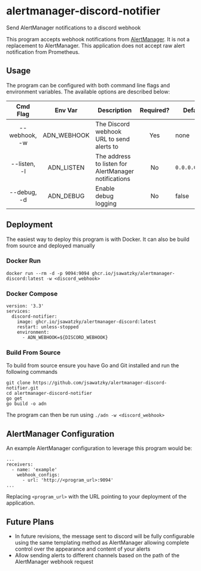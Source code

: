 # alertmanager-discord-notifier
Send AlertManager notifications to a discord webhook

This program accepts webhook notifications from [AlertManager](https://github.com/prometheus/alertmanager).
It is not a replacement to AlertManager. This application does not accept raw alert notification from Prometheus.

## Usage
The program can be configured with both command line flags and environment variables. The available
options are described below:

| Cmd Flag | Env Var | Description | Required? | Default |
| :---: | :---: | --- | :---: | --- |
| --webhook, -w | ADN_WEBHOOK | The Discord webhook URL to send alerts to | Yes | none |
| --listen, -l | ADN_LISTEN | The address to listen for AlertManager notifications | No | `0.0.0.0:9094` |
|  --debug, -d | ADN_DEBUG | Enable debug logging | No | false |

## Deployment
The easiest way to deploy this program is with Docker. It can also be build from source and deployed manually
### Docker Run
`docker run --rm -d -p 9094:9094 ghcr.io/jsawatzky/alertmanager-discord:latest -w <discord_webhook>`

### Docker Compose
    version: '3.3'
    services:
      discord-notifier:
        image: ghcr.io/jsawatzky/alertmanager-discord:latest
        restart: unless-stopped
        environment:
          - ADN_WEBHOOK=${DISCORD_WEBHOOK}

### Build From Source
To build from source ensure you have Go and Git installed and run the following commands

    git clone https://github.com/jsawatzky/alertmanager-discord-notifier.git
    cd alertmanager-discord-notifier
    go get
    go build -o adn

The program can then be run using `./adn -w <discord_webhook>`

## AlertManager Configuration
An example AlertManager configuration to leverage this program would be:

    ...
    receivers:
      - name: 'example'
        webhook_configs:
          - url: 'http://<program_url>:9094'
    ...

Replacing `<program_url>` with the URL pointing to your deployment of the application.

## Future Plans
 - In future revisions, the message sent to discord will be fully configurable using the same templating
method as AlertManager allowing complete control over the appearance and content of your alerts
 - Allow sending alerts to different channels based on the path of the AlertManager webhook request